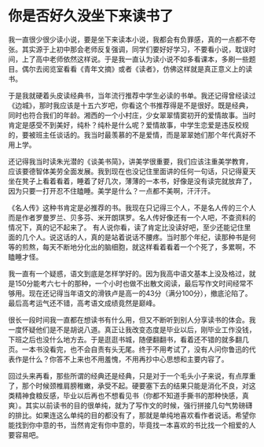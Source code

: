 # 你是否好久没坐下来读书了
我一直很少很少读小说，要是坐下来读本小说，我都会有负罪感，真的一点都不夸张。其实源于上初中那会老师反复强调，同学们要好好学习，不要看小说，耽误时间，上了高中老师依然这样说。于是我一直认为读小说不如多看课本，多刷一些题目。偶尔去阅览室看看《青年文摘》或者《读者》，仿佛这样就是真正意义上的读书。

于是我就硬着头皮读经典书，当年流行推荐中学生必读的书单。我还记得曾经读过《边城》，那时我应该是十五六岁吧，你看这个书推荐得是不是很好。既是经典，同时也符合我们的年龄。湘西的一个小村庄，少女翠翠情窦初开的爱情故事。当时肯定是感受不到美好，纯朴？纯朴是什么呢？爱情故事，中学生恋爱是违反校规的，要被班主任谈话的。我当时最羡慕的不是爱情，而是翠翠她们那个年代真好不用上学。

还记得我当时读朱光潜的《谈美书简》，讲美学很重要，我们应该注重美学教育，应该要德智体美劳全面发展。我到现在也没记住里面讲的任何一句话，只记得夏天坐在凳子上看着看着，睡着了好几次，薄薄的一本书，好像是没有读完就放弃了，因为只要一打开忍不住瞌睡。美学是什么？一点都不美啊，汗汗汗。

《名人传》这种书肯定是必推荐的书。我现在只记得三个人，不是名人传的三个人而是作者罗曼罗兰、贝多芬、米开朗琪罗。名人传好像还有一个人吧，不查资料的情况下，真的记不起来了。
有人说你看，读了肯定比没读好吧，至少还能记住里面的几个人。说这话的人，真的是站着说话不腰疼。当时那个年纪，读那种书是何等的煎熬，每天不断地分化出的脑细胞，就这样看着看着一个个死了，多累啊，不瞌睡才怪。

我一直有一个疑惑，语文到底是怎样学好的。因为我高中语文基本上没及格过，就是150分能考六七十的那种，一个小时也做不出散文阅读，最后写作文时间经常不够用。现在还记得当年语文的滑铁卢是高一的43分（满分100分），撤底沦陷了。最后高考运气还不错，高考语文成绩竟然是巅峰。

很长一段时间我一直都在想读书有什么用，但又不断听到别人分享读书的体会。我一度怀疑他们是不是胡说八道。真正让我改变态度是毕业以后，刚毕业工作没钱，下班之后也没什么地方去。于是逛逛书城，随便翻翻书，看着还不错的就多翻几页。一本书没看完，也不会自责有头无尾。终于不用考试了，没有人问你鲁迅的代表作是什么？你答不上来也不用羞愧，不用再抄中心思想和主要内容了。

回过头来再看，那些所谓的经典还是经典，只是对于一个毛头小子来说，有点厚重了，那个时候颈椎肩膀稚嫩，承受不起。硬要塞下去的结果只能是消化不良，对这类精神食粮反感，毕业以后再也不想看见书（你都不知道手撕书的那种快感，真爽）。其实以前读书的目的很单纯，就为了写作文的时候，强行拼接几句气势磅礴的排比。如果连这么单纯的目的都没有了，那就是单纯地喜欢看作者说话。希望你能找到你中意的书，当然肯定有你中意的，毕竟找一本喜欢的书比找一个相爱的人要容易吧。
